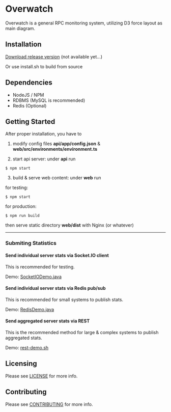 # Overwatch

Overwatch is a general RPC monitoring system, utilizing D3 force layout as main diagram.

## Installation

[Download release version](#) (not available yet...)

Or use install.sh to build from source

## Dependencies

- NodeJS / NPM
- RDBMS (MySQL is recommended)
- Redis (Optional)

## Getting Started

After proper installation, you have to

1. modify config files **api/app/config.json** & **web/src/environments/environment.ts**

2. start api server: under **api** run

```
$ npm start
```

3. build & serve web content: under **web** run

for testing: 
    
```
$ npm start
```

for production:

```
$ npm run build
```

then serve static directory **web/dist** with Nginx (or whatever)

---

### Submiting Statistics

#### Send individual server stats via Socket.IO client

This is recommended for testing.

Demo: [SocketIODemo.java](example/java/src/main/java/cn/imdada/overwatch/SocketIODemo.java)

#### Send individual server stats via Redis pub/sub

This is recommended for small systems to publish stats.

Demo: [RedisDemo.java](example/java/src/main/java/cn/imdada/overwatch/RedisDemo.java)

#### Send aggregated server stats via REST

This is the recommended method for large & complex systems to publish aggregated stats.

Demo: [rest-demo.sh](example/rest-demo.sh)

## Licensing
Please see [LICENSE](LICENSE) for more info.

## Contributing
Please see [CONTRIBUTING](CONTRIBUTING.md) for more info.
